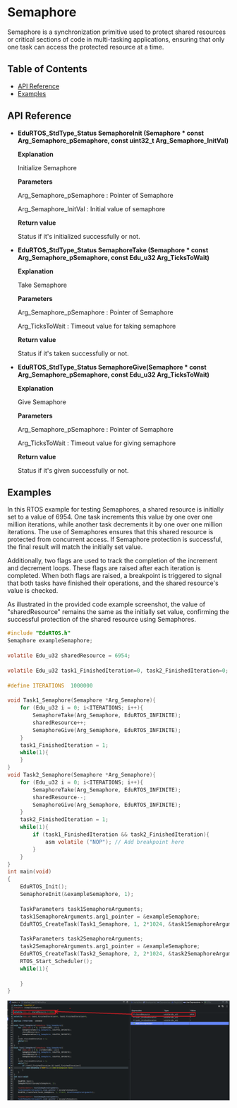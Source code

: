 # Semaphore
 Semaphore is a synchronization primitive used to protect shared resources or critical sections of code in multi-tasking applications, ensuring that only one task can access the protected resource at a time.


## Table of Contents
- [API Reference](#api-reference)
- [Examples](#examples)

## API Reference

- **EduRTOS_StdType_Status SemaphoreInit (Semaphore * const Arg_Semaphore_pSemaphore, const uint32_t Arg_Semaphore_InitVal)**

	**Explanation** 

	Initialize Semaphore
	
	**Parameters**
	
	Arg_Semaphore_pSemaphore   : Pointer of Semaphore

	Arg_Semaphore_InitVal	   : Initial value of semaphore

	**Return value** 

	Status if it's initialized successfully or not.

- **EduRTOS_StdType_Status SemaphoreTake (Semaphore * const Arg_Semaphore_pSemaphore, const Edu_u32 Arg_TicksToWait)**

	**Explanation** 

	Take Semaphore
	
	**Parameters**
	
	Arg_Semaphore_pSemaphore   : Pointer of Semaphore

	Arg_TicksToWait			   : Timeout value for taking semaphore

	**Return value** 

	Status if it's taken successfully or not.

- **EduRTOS_StdType_Status SemaphoreGive(Semaphore * const Arg_Semaphore_pSemaphore, const Edu_u32 Arg_TicksToWait)**

	**Explanation** 

	Give Semaphore
	
	**Parameters**
	
	Arg_Semaphore_pSemaphore   : Pointer of Semaphore

	Arg_TicksToWait			   : Timeout value for giving semaphore

	**Return value** 

	Status if it's given successfully or not.
	
## Examples
In this RTOS example for testing Semaphores, a shared resource is initially set to a value of 6954. One task increments this value by one over one million iterations, while another task decrements it by one over one million iterations. The use of Semaphores ensures that this shared resource is protected from concurrent access. If Semaphore protection is successful, the final result will match the initially set value.

Additionally, two flags are used to track the completion of the increment and decrement loops. These flags are raised after each iteration is completed. When both flags are raised, a breakpoint is triggered to signal that both tasks have finished their operations, and the shared resource's value is checked.

As illustrated in the provided code example screenshot, the value of "sharedResource" remains the same as the initially set value, confirming the successful protection of the shared resource using Semaphores.



```c
#include "EduRTOS.h"
Semaphore exampleSemaphore;

volatile Edu_u32 sharedResource = 6954;

volatile Edu_u32 task1_FinishedIteration=0, task2_FinishedIteration=0;

#define ITERATIONS	1000000

void Task1_Semaphore(Semaphore *Arg_Semaphore){
	for (Edu_u32 i = 0; i<ITERATIONS; i++){
		SemaphoreTake(Arg_Semaphore, EduRTOS_INFINITE);
		sharedResource++;
		SemaphoreGive(Arg_Semaphore, EduRTOS_INFINITE);
	}
	task1_FinishedIteration = 1;
	while(1){
	}
}
void Task2_Semaphore(Semaphore *Arg_Semaphore){
	for (Edu_u32 i = 0; i<ITERATIONS; i++){
		SemaphoreTake(Arg_Semaphore, EduRTOS_INFINITE);
		sharedResource--;
		SemaphoreGive(Arg_Semaphore, EduRTOS_INFINITE);
	}
	task2_FinishedIteration = 1;
	while(1){
		if (task1_FinishedIteration && task2_FinishedIteration){
			asm volatile ("NOP"); // Add breakpoint here
		}
	}
}
int main(void)
{
	EduRTOS_Init();
	SemaphoreInit(&exampleSemaphore, 1);

	TaskParameters task1SemaphoreArguments;
	task1SemaphoreArguments.arg1_pointer = &exampleSemaphore;
	EduRTOS_CreateTask(Task1_Semaphore, 1, 2*1024, &task1SemaphoreArguments);

	TaskParameters task2SemaphoreArguments;
	task2SemaphoreArguments.arg1_pointer = &exampleSemaphore;
	EduRTOS_CreateTask(Task2_Semaphore, 2, 2*1024, &task2SemaphoreArguments);
	RTOS_Start_Scheduler();
	while(1){

	}
}

```
![Alt text](Semaphore-Screenshot.png)